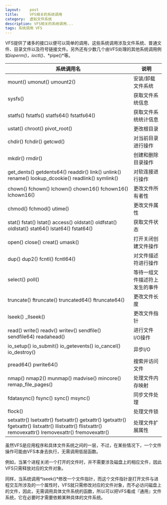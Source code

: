 ```yaml
---
layout:    post
title:     VFS相关的系统调用
category:  虚拟文件系统
description: VFS相关的系统调用...
tags: 系统调用 VFS
---
```

VFS提供了诸多的接口以便可以简单的调用，这些系统调用涉及文件系统、普通文件、目录文件以及符号链接文件。另外还有少数几个由VFS处理的其他系统调用例如*ioperm()*，*ioctl()*、*pipe()*等。

系统调用名                   | 说明
------------               | -------------
mount() umonut() umount2() | 安装/卸载文件系统
sysfs()                    | 获取文件系统信息
statfs() fstatfs() statfs64() fstatfs64() | 获取文件系统统计信息
ustat() chroot() pivot_root() | 更改根目录
chdir() fchdir() getcwd()  | 对当前目录进行操作
mkdir() rmdir()            | 创建和删除目录操作
get\_dents() getdents64() readdir() link() unlink() rename() lookup\_dcookie() readlink() symlink() | 对软连接进行操作
chown() fchown() lchown() chown16() fchown16() lchown16() | 更改文件所有者性
chmod() fchmod() utime()   | 更改文件属性
stat() fstat() lstat() access() oldstat() oldfstat() oldlstat() stat64() lstat64() fstat64() | 获取文件状态
open() close() creat() umask() | 打开关闭创建文件操作
dup() dup2() fcntl() fcntl64() | 对文件描述符进行操作
select() poll()            | 等待一组文件描述符上发生的事件
truncate() ftruncate() truncated64() ftruncate64() | 更改文件长度
lseek() _llseek()          | 更改文件指针
read() write() readv() writev() sendfile() sendfile64) readahead() | 进行文件I/O操作
io\_setup() io\_submit() io\_getevents() io\_cancel() io\_destroy() | 异步I/O
pread64() pwrite64()       | 搜索并访问文件
nmap() nmap2() munmap() madvise() mincore() remap\_file\_pages() | 处理文件内存映射
fdatasync() fsync() sync() msync()| 同步文件处理
flock()                    | 处理文件锁
setxattr() lsetxattr() fsetxattr() getxattr() lgetxattr() fgetxattr() listxattr() llistxattr() flistxattr() removexattr() lremovexattr() fremovexattr() | 处理文件扩展属性

虽然VFS是应用程序和具体文件系统之间的一层，不过，在某些情况下，一个文件操作可能由VFS本身去执行，无需调用低层函数。

例如，当某个进程关闭一个打开的文件时，并不需要涉及磁盘上的相应文件，因此VFS只需释放对应的文件对象。

同样，当系统调用*lseek()*修改一个文件指针，而这个文件指针是打开文件与进程交互所涉及的一个属性时，VFS就只需修改对应的文件对象，而不必访问磁盘上的文件，因此，无需调用具体文件系统的函数，所以可以把VFS看成『通用』文件系统，它在必要时才需要依赖某种具体的文件系统。
